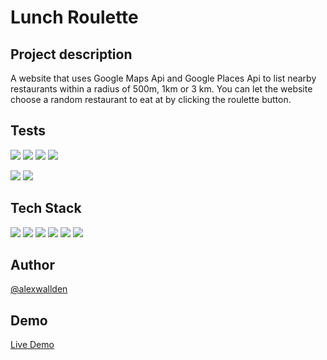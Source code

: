 # Lunch Roulette

## Project description

A website that uses Google Maps Api and Google Places Api to list nearby restaurants within a radius of 500m, 1km or 3 km.
You can let the website choose a random restaurant to eat at by clicking the roulette button.

## Tests

[![](https://img.shields.io/badge/Performance-98-green)]() [![](https://img.shields.io/badge/Accessibility-100-green)]() [![](https://img.shields.io/badge/Best_Practises-100-green)]() [![](https://img.shields.io/badge/SEO-100-green)]()

[![](https://img.shields.io/badge/HTML_Validation-No_errors_or_warnings-green)](https://validator.w3.org/nu/?doc=https%3A%2F%2Fmedieinstitutet.github.io%2Ffed22d-js-grundkurs-2-lunch-roulette-alexwallden%2F) [![](https://img.shields.io/badge/CSS_Validation-Level_3-green)](https://jigsaw.w3.org/css-validator/validator?uri=https%3A%2F%2Fmedieinstitutet.github.io%2Ffed22d-js-grundkurs-2-lunch-roulette-alexwallden%2F&profile=css3svg&usermedium=all&warning=1&vextwarning=&lang=sv)

## Tech Stack

![](https://img.shields.io/badge/-Typescript-007acc?style=flat&logo=typescript&logoColor=black) ![](https://img.shields.io/badge/-Prettier-F7B93E?style=flat&logo=prettier&logoColor=black) ![](https://img.shields.io/badge/-ESLint-4B32C3?style=flat&logo=eslint&logoColor=white) ![](https://img.shields.io/badge/-HTML5-E34F26?style=flat&logo=html5&logoColor=white) ![](https://img.shields.io/badge/-Sass-CC6699?style=flat&logo=sass&logoColor=white) ![](https://img.shields.io/badge/-GSAP-88CE02?style=flat&logo=greensock&logoColor=black)

## Author

[@alexwallden](https://github.com/alexwallden)

## Demo

[Live Demo](https://medieinstitutet.github.io/fed22d-js-grundkurs-2-lunch-roulette-alexwallden/)
